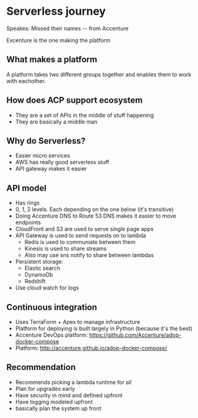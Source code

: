 # Serverless journey

Speakes: Missed their names -- from Accenture

Excenture is the one making the platform

## What makes a platform

 A platform takes two different groups together and enables them
 to work with eachother.

## How does ACP support ecosystem

 * They are a set of APIs in the middle of stuff happening
 * They are basically a middle man

## Why do Serverless?

* Easier micro services
* AWS has really good serverless stuff
* API gateway makes it easier

## API model

* Has rings
* 0, 1, 2 levels.  Each depending on the one below (it's transitive)
* Doing Accenture DNS to Route 53 DNS makes it easier to move endpoints
* CloudFront and S3 are used to serve single page apps
* API Gateway is used to send requests on to lambda
  * Redis is used to communiate between them
  * Kinesis is used to share streams
  * Also may use sns notify to share between lambdas
* Persistent storage:
  * Elastic search
  * DynamoDb
  * Redshift
* Use cloud watch for logs

## Continuous integration

* Uses TerraForm + Apex to manage infrastructure
* Platform for deploying is built largely in Python (because it's the best)
* Accenture DevOps platform: https://github.com/Accenture/adop-docker-compose
* Platform: http://accenture.github.io/adop-docker-compose/

## Recommendation

* Recommends picking a lambda runtime for all
* Plan for upgrades early
* Have security in mind and defined upfront
* Have logging modeled upfront
* basically plan the system up front
